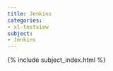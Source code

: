 ```yaml
---
title: Jenkins
categories:
- xl-testview
subject:
- Jenkins
---
```


{% include subject_index.html %}
